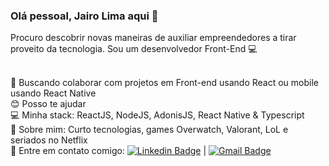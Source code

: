 ### Olá pessoal, Jairo Lima aqui 👋

Procuro descobrir novas maneiras de auxiliar empreendedores a tirar proveito da tecnologia. Sou um desenvolvedor Front-End 💻
<br/><br/>

:blue_heart: Buscando colaborar com projetos em Front-end usando React ou mobile usando React Native
<br/>
😊 Posso te ajudar
<br/>
💻 Minha stack: ReactJS, NodeJS, AdonisJS, React Native & Typescript
<br/>
💬 Sobre mim: Curto tecnologias, games Overwatch, Valorant, LoL e seriados no Netflix
 <br/> 
:email: Entre em contato comigo: [![Linkedin Badge](https://img.shields.io/badge/-JairoLima-blue?style=flat-square&logo=Linkedin&logoColor=white&link=https://www.linkedin.com/in/inesqueciveljairo/)](https://www.linkedin.com/in/inesqueciveljairo/) 
| 
[![Gmail Badge](https://img.shields.io/badge/-inesqueciveljairo@gmail.com-c14438?style=flat-square&logo=Gmail&logoColor=white&link=mailto:inesqueciveljairo@gmail.com)](mailto:inesqueciveljairo@gmail.com)
